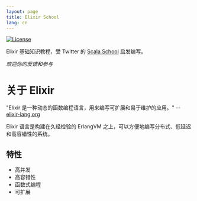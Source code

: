 ```yaml
---
layout: page
title: Elixir School
lang: cn
---
```


[![License](http://img.shields.io/badge/license-MIT-brightgreen.svg)](http://opensource.org/licenses/MIT)

Elixir 基础知识教程，受 Twitter 的 [Scala School](http://twitter.github.io/scala_school/) 启发编写。

_欢迎你的反馈和参与_

# 关于 Elixir
"Elixir 是一种动态的函数编程语言，用来编写可扩展和易于维护的应用。" --[elixir-lang.org](http://elixir-lang.org/)

Elixir 语言是构建在久经检验的 ErlangVM 之上，可以方便地编写分布式、低延迟和高容错性的系统。

## 特性
- 高并发
- 高容错性
- 函数式编程
- 可扩展
